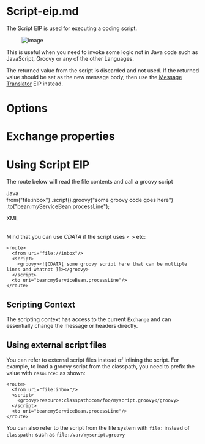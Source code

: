 # Script-eip.md

The Script EIP is used for executing a coding script.

<figure>
<img src="eip/MessagingGatewayIcon.gif" alt="image" />
</figure>

This is useful when you need to invoke some logic not in Java code such
as JavaScript, Groovy or any of the other Languages.

The returned value from the script is discarded and not used. If the
returned value should be set as the new message body, then use the
[Message Translator](#message-translator.adoc) EIP instead.

# Options

# Exchange properties

# Using Script EIP

The route below will read the file contents and call a groovy script

Java  
from("file:inbox")
.script().groovy("some groovy code goes here")
.to("bean:myServiceBean.processLine");

XML  
<route>  
<from uri="file:inbox"/>  
<script>  
<groovy>some groovy code goes here</groovy>  
</script>  
<to uri="bean:myServiceBean.processLine"/>  
</route>

Mind that you can use *CDATA* if the script uses `< >` etc:

    <route>
      <from uri="file://inbox"/>
      <script>
        <groovy><![CDATA[ some groovy script here that can be multiple lines and whatnot ]]></groovy>
      </script>
      <to uri="bean:myServiceBean.processLine"/>
    </route>

## Scripting Context

The scripting context has access to the current `Exchange` and can
essentially change the message or headers directly.

## Using external script files

You can refer to external script files instead of inlining the script.
For example, to load a groovy script from the classpath, you need to
prefix the value with `resource:` as shown:

    <route>
      <from uri="file:inbox"/>
      <script>
        <groovy>resource:classpath:com/foo/myscript.groovy</groovy>
      </script>
      <to uri="bean:myServiceBean.processLine"/>
    </route>

You can also refer to the script from the file system with `file:`
instead of `classpath:` such as `file:/var/myscript.groovy`

